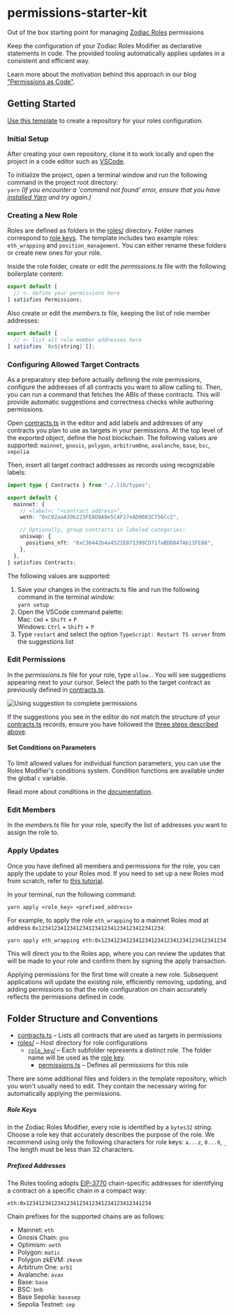 # permissions-starter-kit

Out of the box starting point for managing [Zodiac Roles](https://roles.gnosisguild.org) permissions

Keep the configuration of your Zodiac Roles Modifier as declarative statements in code.
The provided tooling automatically applies updates in a consistent and efficient way.

Learn more about the motivation behind this approach in our blog ["Permissions as Code"](https://engineering.gnosisguild.org/posts/permissions-as-code).

## Getting Started

[Use this template](https://github.com/new?template_name=permissions-starter-kit&template_owner=gnosisguild) to create a repository for your roles configuration.

### Initial Setup

After creating your own repository, clone it to work locally and open the project in a code editor such as [VSCode](https://code.visualstudio.com).

To initialize the project, open a terminal window and run the following command in the project root directory:  
 `yarn` _(If you encounter a 'command not found' error, ensure that you have [installed Yarn](https://classic.yarnpkg.com/lang/en/docs/install/) and try again.)_

### Creating a New Role

Roles are defined as folders in the [roles/](./roles) directory.
Folder names correspond to [role keys](#role-keys).
The template includes two example roles: `eth_wrapping` and `position_management`.
You can either rename these folders or create new ones for your role.

Inside the role folder, create or edit the _permissions.ts_ file with the following boilerplate content:

```typescript
export default [
  // <- define your permissions here
] satisfies Permissions;
```

Also create or edit the _members.ts_ file, keeping the list of role member addresses:

```typescript
export default [
  // <- list all role member addresses here
] satisfies `0x${string}`[];
```

### Configuring Allowed Target Contracts

As a preparatory step before actually defining the role permissions, configure the addresses of all contracts you want to allow calling to.
Then, you can run a command that fetches the ABIs of these contracts.
This will provide automatic suggestions and correctness checks while authoring permissions.

Open [contracts.ts](./contracts.ts) in the editor and add labels and addresses of any contracts you plan to use as targets in your permissions.
At the top level of the exported object, define the host blockchain.
The following values are supported:
`mainnet`, `gnosis`, `polygon`, `arbitrumOne`, `avalanche`, `base`, `bsc`, `sepolia`

Then, insert all target contract addresses as records using recognizable labels:

```typescript
import type { Contracts } from "./.lib/types";

export default {
  mainnet: {
    // <label>: "<contract address>",
    weth: "0xC02aaA39b223FE8D0A0e5C4F27eAD9083C756Cc2",

    // Optionally, group contracts in labeled categories:
    uniswap: {
      positions_nft: "0xC36442b4a4522E871399CD717aBDD847Ab11FE88",
    },
  },
} satisfies Contracts;
```

<a name="sdk-setup-steps"></a>The following values are supported:

1. Save your changes in the contracts.ts file and run the following command in the terminal window:  
   `yarn setup`
2. Open the VSCode command palette:  
   Mac: `Cmd` + `Shift` + `P`  
   Windows: `Ctrl` + `Shift` + `P`
3. Type `restart` and select the option `TypeScript: Restart TS server` from the suggestions list

### Edit Permissions

In the _permissions.ts_ file for your role, type `allow.`.
You will see suggestions appearing next to your cursor.
Select the path to the target contract as previously defined in [contracts.ts](./contracts.ts).

<img src="https://i.imgur.com/2jKAoNk.gif" alt="Using suggestion to complete permissions" />

If the suggestions you see in the editor do not match the structure of your [contracts.ts](./contracts.ts) records, ensure you have followed the [three steps described above](#sdk-setup-steps).

#### Set Conditions on Parameters

To limit allowed values for individual function parameters, you can use the Roles Modifier's conditions system.
Condition functions are available under the global `c` variable.

Read more about conditions in the [documentation](https://docs.roles.gnosisguild.org/sdk/conditions).

### Edit Members

In the _members.ts_ file for your role, specify the list of addresses you want to assign the role to.

### Apply Updates

Once you have defined all members and permissions for the role, you can apply the update to your Roles mod.
If you need to set up a new Roles mod from scratch, refer to [this tutorial](https://www.zodiac.wiki/documentation/roles-modifier/roles-modifier-operator-tutorial).

In your terminal, run the following command:

```
yarn apply <role_key> <prefixed_address>
```

For example, to apply the role `eth_wrapping` to a mainnet Roles mod at address `0x1234123412341234123412341234123412341234`:

```
yarn apply eth_wrapping eth:0x1234123412341234123412341234123412341234
```

This will direct you to the Roles app, where you can review the updates that will be made to your role and confirm them by signing the apply transaction.

Applying permissions for the first time will create a new role.
Subsequent applications will update the existing role, efficiently removing, updating, and adding permissions so that the role configuration on chain accurately reflects the permissions defined in code.

## Folder Structure and Conventions

- [contracts.ts](./contracts.ts) – Lists all contracts that are used as targets in permissions
- [roles/](./roles) – Host directory for role configurations
  - [`role_key`/](./roles/eth_wrapping) – Each subfolder represents a distinct role. The folder name will be used as the [role key](#role-keys).
    - [permissions.ts](./roles/eth_wrapping/permissions.ts) – Defines all permissions for this role

There are some additional files and folders in the template repository, which you won't usually need to edit.
They contain the necessary wiring for automatically applying the permissions.

##### Role Keys

In the Zodiac Roles Modifier, every role is identified by a `bytes32` string.
Choose a role key that accurately describes the purpose of the role.
We recommend using only the following characters for role keys: `a...z`, `0...9`, `_`
The length must be less than 32 characters.

##### Prefixed Addresses

The Roles tooling adopts [EIP-3770](https://eips.ethereum.org/EIPS/eip-3770) chain-specific addresses for identifying a contract on a specific chain in a compact way:

```
eth:0x1234123412341234123412341234123412341234
```

Chain prefixes for the supported chains are as follows:

- Mainnet: `eth`
- Gnosis Chain: `gno`
- Optimism: `oeth`
- Polygon: `matic`
- Polygon zkEVM: `zkevm`
- Arbitrum One: `arb1`
- Avalanche: `avax`
- Base: `base`
- BSC: `bnb`
- Base Sepolia: `basesep`
- Sepolia Testnet: `sep`
